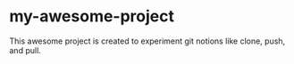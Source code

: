 # my-awesome-project
This awesome project is created to experiment git notions like clone, push, and pull.
